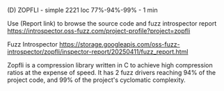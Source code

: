 (D) ZOPFLI - simple 2221 loc 77%-94%-99% - 1 min

Use (Report link) to browse the source code and fuzz introspector report https://introspector.oss-fuzz.com/project-profile?project=zopfli

Fuzz Introspector
https://storage.googleapis.com/oss-fuzz-introspector/zopfli/inspector-report/20250411/fuzz_report.html

Zopfli is a  compression library written in C to achieve high compression ratios at the expense of speed.  It has 2 fuzz drivers reaching 94% of the project code, and 99% of the project's cyclomatic complexity. 
